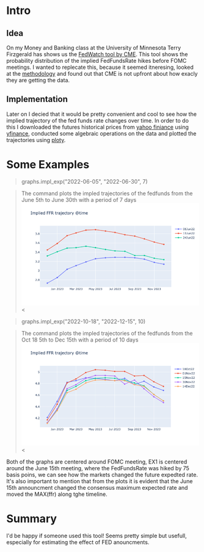 # Intro


## Idea 

On my Money and Banking class at the University of Minnesota Terry Firzgerald has shows us the [FedWatch tool by CME](https://www.cmegroup.com/markets/interest-rates/cme-fedwatch-tool.html). This tool shows the probability distribution of the implied FedFundsRate hikes before FOMC meetings. I wanted to replecate this, because it seemed itneresing, looked at the [methodology](https://www.cmegroup.com/education/demos-and-tutorials/fed-funds-futures-probability-tree-calculator.html) and found out that CME is not upfront about how exacly they are getting the data. 

## Implementation 

Later on I decied that it would be pretty convenient and cool to see how the implied trajectory of the fed funds rate changes over time. In order to do this I downloaded the futures historical prices from [yahoo finiance](https://finance.yahoo.com/quote/ZQ%3DF/futures?p=ZQ%3DF) using [yfinance](https://pypi.org/project/yfinance/), conducted some algebraic operations on the data and plotted the trajectories using [ploty](https://plotly.com). 

# Some Examples

>graphs.impl_exp("2022-06-05", "2022-06-30", 7)

>The command plots the impled trajectories of the fedfunds from the June 5th to June 30th with a period of 7 days 
![EX1](plts/plot1.png)<

>graphs.impl_exp("2022-10-18", "2022-12-15", 10)

>The command plots the impled trajectories of the fedfunds from the Oct 18 5th to Dec 15th with a period of 10 days 
![ex2](plts/plot2.png)<

Both of the graphs are centered around FOMC meeting, EX1 is centered around the June 15th meeting, where the FedFundsRate was hiked by 75 basis poins, we can see how the markets changed the future expedted rate. It's also important to mention that from the plots it is evident that the June 15th announcment changed the consensus maximum expected rate and moved the MAX(ffr) along tghe timeline. 

# Summary 

I'd be happy if someone used this tool! Seems pretty simple but usefull, especially for estimating the effect of FED anouncments. 




